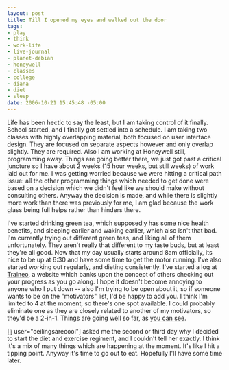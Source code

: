 ```yaml
--- 
layout: post
title: Till I opened my eyes and walked out the door
tags: 
- play
- think
- work-life
- live-journal
- planet-debian
- honeywell
- classes
- college
- diana
- diet
- sleep
date: 2006-10-21 15:45:48 -05:00
---
```

Life has been hectic to say the least, but I am taking control of it finally.  School started, and I finally got settled into a schedule.  I am taking two classes with highly overlapping material, both focused on user interface design.  They are focused on separate aspects however and only overlap slightly.  They are required.  Also I am working at Honeywell still, programming away.  Things are going better there, we just got past a critical juncture so I have about 2 weeks (15 hour weeks, but still weeks) of work laid out for me.  I was getting worried because we were hitting a critical path issue: all the other programming things which needed to get done were based on a decision which we didn't feel like we should make without consulting others.  Anyway the decision is made, and while there is slightly more work than there was previously for me, I am glad because the work glass being full helps rather than hinders there.

I've started drinking green tea, which supposedly has some nice health benefits, and sleeping earlier and waking earlier, which also isn't that bad. I'm currently trying out different green teas, and liking all of them unfortunately.  They aren't really that different to my taste buds, but at least they're all good. Now that my day usually starts around 8am officially, its nice to be up at 6:30 and have some time to get the motor running.  I've also started working out regularly, and dieting consistently.  I've started a log at <a href="http://traineo.com/">Traineo</a>, a website which banks upon the concept of others checking out your progress as you go along.  I hope it doesn't become annoying to anyone who I put down -- also I'm trying to be open about it, so if someone wants to be on the "motivators" list, I'd be happy to add you.  I think I'm limited to 4 at the moment, so there's one spot available.  I could probably eliminate one as they are closely related to another of my motivators, so they'd be a 2-in-1.  Things are going well so far, as <a href="http://jamuraa.traineo.com">you can see</a>.

[lj user="ceilingsarecool"] asked me the second or third day why I decided to start the diet and exercise regiment, and I couldn't tell her exactly.  I think it's a mix of many things which are happening at the moment.  It's like I hit a tipping point.  Anyway it's time to go out to eat.  Hopefully I'll have some time later.
